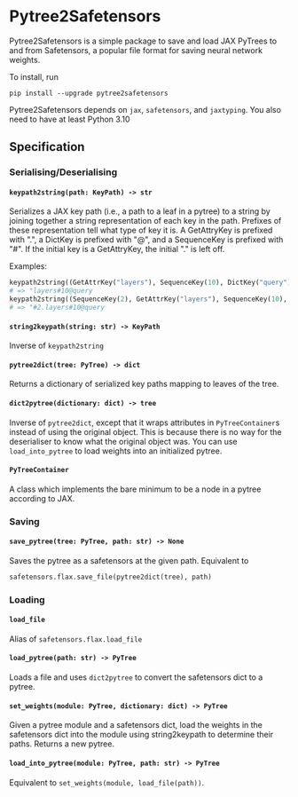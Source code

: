 # Pytree2Safetensors
Pytree2Safetensors is a simple package to save and load JAX PyTrees to and from
Safetensors, a popular file format for saving neural network weights.

To install, run

```
pip install --upgrade pytree2safetensors
```

Pytree2Safetensors depends on `jax`, `safetensors`, and `jaxtyping`. You also need
to have at least Python 3.10

## Specification
### Serialising/Deserialising

#### `keypath2string(path: KeyPath) -> str`
Serializes a JAX key path (i.e., a path to a leaf in a pytree) to a string by joining together a string representation of each key in the path. Prefixes of these representation tell what type of key it is. A GetAttryKey is prefixed with ".", a DictKey is prefixed with "@", and a SequenceKey is prefixed with "#". If the initial key is a
GetAttryKey, the initial "." is left off.

Examples:
```python
keypath2string((GetAttrKey("layers"), SequenceKey(10), DictKey("query"),))
# => "layers#10@query
keypath2string((SequenceKey(2), GetAttrKey("layers"), SequenceKey(10), DictKey("query"),))
# => "#2.layers#10@query
```

#### `string2keypath(string: str) -> KeyPath`
Inverse of `keypath2string`

#### `pytree2dict(tree: PyTree) -> dict`
Returns a dictionary of serialized key paths mapping to leaves of the tree.

#### `dict2pytree(dictionary: dict) -> tree`
Inverse of `pytree2dict`, except that it wraps attributes in `PyTreeContainer`s instead of using the original object. This is because there is no way for the deserialiser to know what the original object was. You can use `load_into_pytree` to load weights into an initialized
pytree.

#### `PyTreeContainer`
A class which implements the bare minimum to be a node in a pytree according to JAX.

### Saving
#### `save_pytree(tree: PyTree, path: str) -> None`
Saves the pytree as a safetensors at the given path. Equivalent to
```python
safetensors.flax.save_file(pytree2dict(tree), path)
```

### Loading
#### ```load_file```
Alias of `safetensors.flax.load_file`

#### ```load_pytree(path: str) -> PyTree```
Loads a file and uses `dict2pytree` to convert the safetensors dict to a pytree.

#### ```set_weights(module: PyTree, dictionary: dict) -> PyTree```
Given a pytree module and a safetensors dict, load the weights in the safetensors dict into the module using string2keypath to determine their paths. Returns a new pytree.

#### ```load_into_pytree(module: PyTree, path: str) -> PyTree```
Equivalent to `set_weights(module, load_file(path))`.